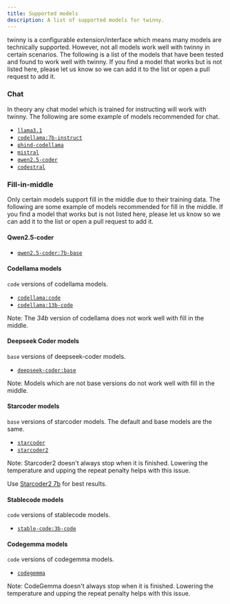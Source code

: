 ```yaml
---
title: Supported models
description: A list of supported models for twinny.
---
```


twinny is a configurable extension/interface which means many models are technically supported. However, not all models work well with twinny in certain scenarios.  The following is a list of the models that have been tested and found to work well with twinny.  If you find a model that works but is not listed here, please let us know so we can add it to the list or open a pull request to add it.

### Chat

In theory any chat model which is trained for instructing will work with twinny.  The following are some example of models recommended for chat.


- [`llama3.1`](https://ollama.com/library/llama3.1)
- [`codellama:7b-instruct`](https://ollama.com/library/codellama:instruct)
- [`phind-codellama`](https://ollama.com/library/phind-codellama)
- [`mistral`](https://ollama.com/library/mistral)
- [`qwen2.5-coder`](https://ollama.com/library/qwen2.5-coder:7b-instruct)
- [`codestral`](https://ollama.com/library/codestral)

### Fill-in-middle

Only certain models support fill in the middle due to their training data.  The following are some example of models recommended for fill in the middle.  If you find a model that works but is not listed here, please let us know so we can add it to the list or open a pull request to add it.

#### Qwen2.5-coder

- [`qwen2.5-coder:7b-base`](https://ollama.com/library/qwen2.5-coder:7b-base)

#### Codellama models

`code` versions of codellama models.

- [`codellama:code`](https://ollama.com/library/codellama:code)
- [`codellama:13b-code`](https://ollama.com/library/codellama:13b-code)
  
Note: The _34b_ version of codellama does not work well with fill in the middle.

#### Deepseek Coder models

`base` versions of deepseek-coder models.

- [`deepseek-coder:base`](https://ollama.com/library/deepseek-coder:base)

Note: Models which are not base versions do not work well with fill in the middle.

#### Starcoder models

`base` versions of starcoder models. The default and base models are the same.

- [`starcoder`](https://ollama.com/library/starcoder)
- [`starcoder2`](https://ollama.com/library/starcoder2)

Note: Starcoder2 doesn't always stop when it is finished.  Lowering the temperature and upping the repeat penalty helps with this issue.

Use [Starcoder2 7b](https://ollama.com/library/starcoder2:7b) for best results.

#### Stablecode models

`code` versions of stablecode models.

- [`stable-code:3b-code`](https://ollama.com/library/stable-code:3b-code)

#### Codegemma models

`code` versions of codegemma models.

- [`codegemma`](https://ollama.com/library/codegemma:7b-code)

Note: CodeGemma doesn't always stop when it is finished.  Lowering the temperature and upping the repeat penalty helps with this issue.